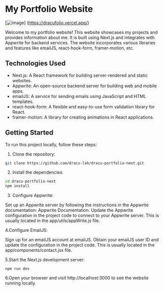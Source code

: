 # My Portfolio Website
[![image](https://github.com/dracu-lah/dracu-portfolio-next/assets/110589548/d6ab55e5-5c13-4bcb-b4ed-fba8b7af6e43)] (https://dracufolio.vercel.app/)

Welcome to my portfolio website! This website showcases my projects and provides information about me. It is built using Next.js and integrates with Appwrite for backend services. The website incorporates various libraries and features like emailJS, react-hook-form, framer-motion, etc.

## Technologies Used

- Next.js: A React framework for building server-rendered and static websites.
- Appwrite: An open-source backend server for building web and mobile apps.
- emailJS: A service for sending emails using JavaScript and HTML templates.
- react-hook-form: A flexible and easy-to-use form validation library for React.
- framer-motion: A library for creating animations in React applications.

## Getting Started

To run this project locally, follow these steps:

1. Clone the repository:

```bash
git clone https://github.com/dracu-lah/dracu-portfolio-next.git

```
2. Install the dependencies:

```bash
cd dracu-portfolio-next
npm install
```

3. Configure Appwrite:

Set up an Appwrite server by following the instructions in the Appwrite documentation: Appwrite Documentation.
Update the Appwrite configuration in the project code to connect to your Appwrite server. This is usually located in the app/utils/appWrite.js file.

4.Configure EmailJS:

Sign up for an emailJS account at emailJS.
Obtain your emailJS user ID and update the configuration in the project code. This is usually located in the app/components/contact.jsx file.

5.Start the Next.js development server:
```
npm run dev
```

6.Open your browser and visit http://localhost:3000 to see the website running locally.
